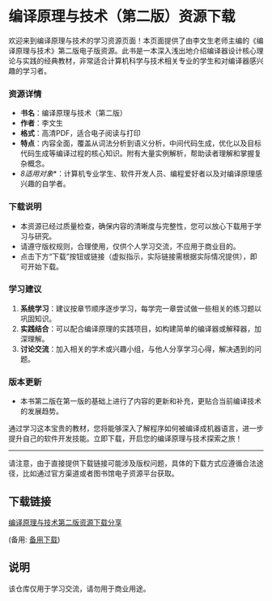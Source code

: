 # 编译原理与技术（第二版）资源下载

欢迎来到编译原理与技术的学习资源页面！本页面提供了由李文生老师主编的《编译原理与技术》第二版电子版资源。此书是一本深入浅出地介绍编译器设计核心理论与实践的经典教材，非常适合计算机科学与技术相关专业的学生和对编译器感兴趣的学习者。

### 资源详情

- **书名**：编译原理与技术（第二版）
- **作者**：李文生
- **格式**：高清PDF，适合电子阅读与打印
- **特点**：内容全面，覆盖从词法分析到语义分析，中间代码生成，优化以及目标代码生成等编译过程的核心知识。附有大量实例解析，帮助读者理解和掌握复杂概念。
- *8适用对象**：计算机专业学生、软件开发人员、编程爱好者以及对编译原理感兴趣的自学者。

### 下载说明

- 本资源已经过质量检查，确保内容的清晰度与完整性，您可以放心下载用于学习与研究。
- 请遵守版权规则，合理使用，仅供个人学习交流，不应用于商业目的。
- 点击下方“下载”按钮或链接（虚拟指示，实际链接需根据实际情况提供），即可开始下载。

### 学习建议

1. **系统学习**：建议按章节顺序逐步学习，每学完一章尝试做一些相关的练习题以巩固知识。
2. **实践结合**：可以配合编译原理的实践项目，如构建简单的编译器或解释器，加深理解。
3. **讨论交流**：加入相关的学术或兴趣小组，与他人分享学习心得，解决遇到的问题。

### 版本更新

- 本书第二版在第一版的基础上进行了内容的更新和补充，更贴合当前编译技术的发展趋势。

通过学习这本宝贵的教材，您将能够深入了解程序如何被编译成机器语言，进一步提升自己的软件开发技能。立即下载，开启您的编译原理与技术探索之旅！

---

请注意，由于直接提供下载链接可能涉及版权问题，具体的下载方式应遵循合法途径，比如通过官方渠道或者图书馆电子资源平台获取。

## 下载链接
[编译原理与技术第二版资源下载分享](https://pan.quark.cn/s/869703dffb5c) 

(备用: [备用下载](https://pan.baidu.com/s/1MeKHsl-xXzLEAcNpoRE8tQ?pwd=1234))

## 说明

该仓库仅用于学习交流，请勿用于商业用途。
